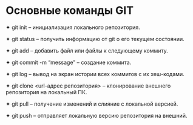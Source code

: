 # Основные команды GIT
✦	git init – инициализация локального репозитория.

✦	git status – получить информацию от git о его текущем состоянии.

✦	git add – добавить файл или файлы к следующему коммиту.

✦	git commit -m “message” – создание коммита.

✦	git log – вывод на экран истории всех коммитов с их хеш-кодами.

✦	git clone <url-адрес репозитория> – клонирование внешнего репозитория на  локальный ПК.

✦	git pull – получение изменений и слияние с локальной версией.

✦	git push – отправляет локальную версию репозитория на внешний.
